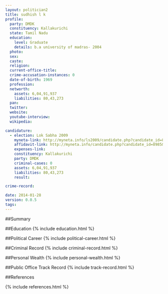 ```yaml
---
layout: politician2
title: sudhish l k
profile: 
  party: DMDK
  constituency: Kallakurichi
  state: Tamil Nadu
  education: 
    level: Graduate
    details: b.a university of madras- 2004
  photo: 
  sex: 
  caste: 
  religion: 
  current-office-title: 
  crime-accusation-instances: 0
  date-of-birth: 1969
  profession: 
  networth: 
    assets: 6,04,91,937
    liabilities: 80,43,273
  pan: 
  twitter: 
  website: 
  youtube-interview: 
  wikipedia: 

candidature: 
  - election: Lok Sabha 2009
    myneta-link: http://myneta.info/ls2009/candidate.php?candidate_id=8985
    affidavit-link: http://myneta.info/candidate.php?candidate_id=8985&scan=original
    expenses-link: 
    constituency: Kallakurichi 
    party: DMDK
    criminal-cases: 0
    assets: 6,04,91,937
    liabilities: 80,43,273
    result:  

crime-record: 

date: 2014-01-28
version: 0.0.5
tags: 
---
```

##Summary


##Education
{% include education.html %}


##Political Career
{% include political-career.html %}


##Criminal Record
{% include criminal-record.html %}


##Personal Wealth
{% include personal-wealth.html %}


##Public Office Track Record
{% include track-record.html %}


##References


{% include references.html %}